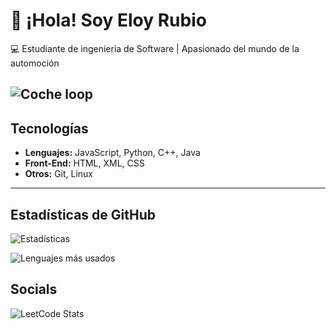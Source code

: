 # 👋 ¡Hola! Soy Eloy Rubio

💻 Estudiante de ingenieria de Software | Apasionado del mundo de la automoción

![Coche loop](https://media.giphy.com/media/v1.Y2lkPTc5MGI3NjExYmt4cnFpZjU3aGx0M3g1cTg2b3V0N2l3Z2lsZmc0eTlydGtnaWxycCZlcD12MV9naWZzX3NlYXJjaCZjdD1n/1zRfp0Jwsag4yPekP4/giphy.gif)
---

## Tecnologías
- **Lenguajes:** JavaScript, Python, C++, Java
- **Front-End:** HTML, XML, CSS
- **Otros:** Git, Linux  

---

## Estadísticas de GitHub
![Estadísticas](https://github-readme-stats.vercel.app/api?username=EloyRS&show_icons=true&theme=tokyonight)

![Lenguajes más usados](https://github-readme-stats.vercel.app/api/top-langs/?username=EloyRS&layout=compact&theme=tokyonight)
## Socials
![LeetCode Stats](https://leetcard.jacoblin.cool/EagleRubio?theme=dark&font=Nunito&ext=heatmap)

